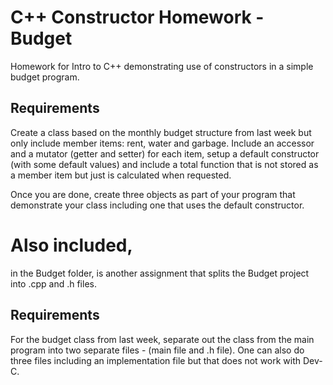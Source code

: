 # C++ Constructor Homework - Budget
Homework for Intro to C++ demonstrating use of constructors in a simple budget program.

## Requirements

Create a class based on the monthly budget structure from last week but only include member items: rent, water and garbage.
 Include an accessor and a mutator (getter and setter) for each item, setup a default constructor (with some default values) and include a total function that is not stored as a member item but just is calculated when requested.
 
 Once you are done, create three objects as part of your program that demonstrate your class including one that uses the default constructor.


# Also included, 

in the Budget folder, is another assignment that splits the Budget project into .cpp and .h files.

## Requirements

For the budget class from last week, separate out the class from the main program into two separate files - (main file and .h file).
    One can also do three files including an implementation file but that does not work with Dev-C.
